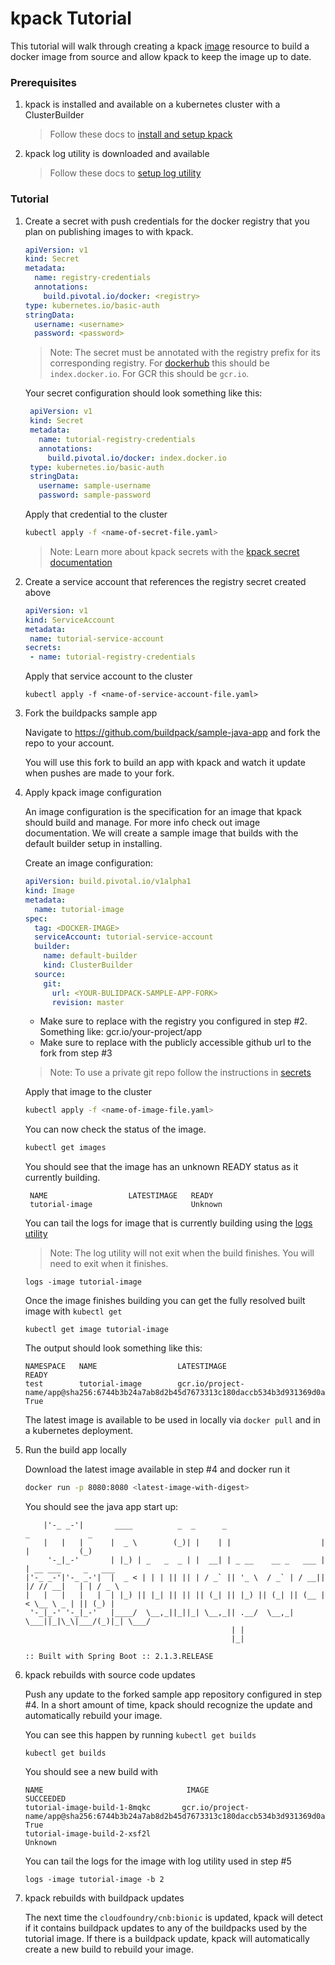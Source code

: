#  kpack Tutorial

This tutorial will walk through creating a kpack [image](image.md) resource to build a docker image from source and allow kpack to keep the image up to date.  

###  Prerequisites
1. kpack is installed and available on a kubernetes cluster with a ClusterBuilder

    > Follow these docs to [install and setup kpack](install.md) 

1. kpack log utility is downloaded and available

    > Follow these docs to [setup log utility](logs.md)
     
###  Tutorial
1. Create a secret with push credentials for the docker registry that you plan on publishing images to with kpack.  

    ```yaml
    apiVersion: v1
    kind: Secret
    metadata:
      name: registry-credentials
      annotations:
        build.pivotal.io/docker: <registry>
    type: kubernetes.io/basic-auth
    stringData:
      username: <username>
      password: <password>
    ```
   
   > Note: The secret must be annotated with the registry prefix for its corresponding registry. For [dockerhub](https://hub.docker.com/) this should be `index.docker.io`. 
   For GCR this should be `gcr.io`.
   
   Your secret configuration should look something like this:
   
   ```yaml
    apiVersion: v1
    kind: Secret
    metadata:
      name: tutorial-registry-credentials
      annotations:
        build.pivotal.io/docker: index.docker.io
    type: kubernetes.io/basic-auth
    stringData:
      username: sample-username
      password: sample-password
   ```
   
   Apply that credential to the cluster 
   
    ```bash
   kubectl apply -f <name-of-secret-file.yaml>
    ```
   
   > Note: Learn more about kpack secrets with the [kpack secret documentation](secrets.md) 

1. Create a service account that references the registry secret created above 

     ```yaml
    apiVersion: v1
    kind: ServiceAccount
    metadata:
      name: tutorial-service-account
    secrets:
      - name: tutorial-registry-credentials
     ```
    
    Apply that service account to the cluster 
   
     ```
     kubectl apply -f <name-of-service-account-file.yaml>
     ```

1. Fork the buildpacks sample app
    
    Navigate to https://github.com/buildpack/sample-java-app and fork the repo to your account.
    
    You will use this fork to build an app with kpack and watch it update when pushes are made to your fork.   

1. Apply kpack image configuration 

    An image configuration is the specification for an image that kpack should build and manage. For more info check out image documentation. We will create a sample image that builds with the default builder setup in installing.      
      
    Create an image configuration:
    
    ```yaml
    apiVersion: build.pivotal.io/v1alpha1
    kind: Image
    metadata:
      name: tutorial-image
    spec:
      tag: <DOCKER-IMAGE>
      serviceAccount: tutorial-service-account
      builder:
        name: default-builder
        kind: ClusterBuilder
      source:
        git:
          url: <YOUR-BULIDPACK-SAMPLE-APP-FORK>
          revision: master
    ```

   - Make sure to replace <DOCKER-IMAGE> with the registry you configured in step #2. Something like: gcr.io/your-project/app     
   - Make sure to replace <YOUR-GITHUB-URL> with the publicly accessible github url to the fork from step #3
    > Note: To use a private git repo follow the instructions in [secrets](secrets.md)

   Apply that image to the cluster 
    ```bash
    kubectl apply -f <name-of-image-file.yaml>
    ```
    
   You can now check the status of the image. 
   
   ```bash
   kubectl get images 
   ```
    
   You should see that the image has an unknown READY status as it currently building.
   
   ```
    NAME                  LATESTIMAGE   READY
    tutorial-image                      Unknown
    ```
    
    You can tail the logs for image that is currently building using the [logs utility](logs.md)
    
    > Note: The log utility will not exit when the build finishes. You will need to exit when it finishes.  
    ```
    logs -image tutorial-image  
    ``` 
    
    Once the image finishes building you can get the fully resolved built image with `kubectl get`
    
    ```
    kubectl get image tutorial-image
    ```  
    
    The output should look something like this:
    ```
    NAMESPACE   NAME                  LATESTIMAGE                                                                                       READY
    test        tutorial-image        gcr.io/project-name/app@sha256:6744b3b24a7ab8d2b45d7673313c180daccb534b3d931369d0aa9805712f34b8   True
    ```
    
    The latest image is available to be used in locally via `docker pull` and in a kubernetes deployment.   

1. Run the build app locally 

    Download the latest image available in step #4 and docker run it
    
   ```bash
   docker run -p 8080:8080 <latest-image-with-digest>
   ```
   
   You should see the java app start up:
   ```
       |'-_ _-'|       ____          _  _      _                      _             _
       |   |   |      |  _ \        (_)| |    | |                    | |           (_)
        '-_|_-'       | |_) | _   _  _ | |  __| | _ __    __ _   ___ | | __ ___     _   ___
   |'-_ _-'|'-_ _-'|  |  _ < | | | || || | / _` || '_ \  / _` | / __|| |/ // __|   | | / _ \
   |   |   |   |   |  | |_) || |_| || || || (_| || |_) || (_| || (__ |   < \__ \ _ | || (_) |
    '-_|_-' '-_|_-'   |____/  \__,_||_||_| \__,_|| .__/  \__,_| \___||_|\_\|___/(_)|_| \___/
                                                 | |
                                                 |_|
   
   :: Built with Spring Boot :: 2.1.3.RELEASE
   ``` 
    
1. kpack rebuilds with source code updates
    
   Push any update to the forked sample app repository configured in step #4. In a short amount of time, kpack should recognize the update and automatically rebuild your image.  
    
   You can see this happen by running `kubectl get builds`
   ```
   kubectl get builds
   ``` 
   You should see a new build with
   
   ```
   NAME                                IMAGE                                                                                           SUCCEEDED
   tutorial-image-build-1-8mqkc       gcr.io/project-name/app@sha256:6744b3b24a7ab8d2b45d7673313c180daccb534b3d931369d0aa9805712f34b   True
   tutorial-image-build-2-xsf2l                                                                                                        Unknown
   ```

   You can tail the logs for the image with log utility used in step #5
   
   ```
   logs -image tutorial-image -b 2  
   ```
    
1. kpack rebuilds with buildpack updates
    
    The next time the `cloudfoundry/cnb:bionic` is updated, kpack will detect if it contains buildpack updates to any of the buildpacks used by the tutorial image.
    If there is a buildpack update, kpack will automatically create a new build to rebuild your image.    
    